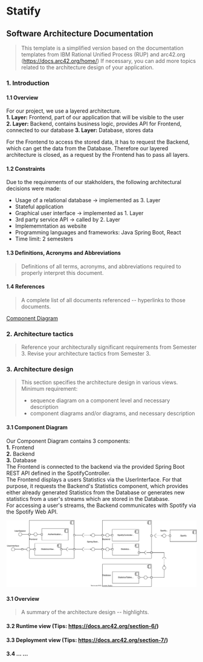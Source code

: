 # Statify
## Software Architecture Documentation
> This template is a simplified version based on the documentation templates from IBM Rational Unified Process (RUP) and arc42.org (https://docs.arc42.org/home/)
> If necessary, you can add more topics related to the architecture design of your application.

### 1. Introduction
#### 1.1 Overview 
For our project, we use a layered architecture.   
**1. Layer:** Frontend, part of our application that will be visible to the user     
**2. Layer:** Backend, contains business logic, provides API for Frontend, connected to our database
**3. Layer:** Database, stores data

For the Frontend to access the stored data, it has to request the Backend, which can get the data from the Database. Therefore our layered architecture is closed, as a request by the Frontend has to pass all layers.

#### 1.2 Constraints
Due to the requirements of our stakholders, the following architectural decisions were made:
- Usage of a relational database -> implemented as 3. Layer
- Stateful application
- Graphical user interface -> implemented as 1. Layer
- 3rd party service API -> called by 2. Layer
- Implememntation as website
- Programming languages and frameworks: Java Spring Boot, React
- Time limit: 2 semesters
#### 1.3 Definitions, Acronyms and Abbreviations
> Definitions of all terms, acronyms, and abbreviations required to properly interpret this document.
#### 1.4 References
> A complete list of all documents referenced -- hyperlinks to those documents. 

[Component Diagram](diagrams/UML_Component_Diagram.svg)

### 2. Architecture tactics
> Reference your architecturally significant requirements from Semester 3.
> Revise your architecture tactics from Semester 3.

### 3. Architecture design
> This section specifies the architecture design in various views.
> Minimum requirement:
> - sequence diagram on a component level and necessary description
> - component diagrams and/or diagrams, and necessary description   

#### 3.1 Component Diagram
Our Component Diagram contains 3 components:  
**1.** Frontend   
**2.** Backend    
**3.** Database   
The Frontend is connected to the backend via the provided Spring Boot REST API defined in the SpotifyController.     
The Frontend displays a users Statistics via the UserInterface. For that purpose, it requests the Backend's Statistics component, which provides either already generated Statistics from the Database or generates new statistics from a user's streams which are stored in the Database.    
For accessing a user's streams, the Backend communicates with Spotify via the Spotify Web API.

![Component Diagram](diagrams/UML_Component_Diagram.svg)

#### 3.1 Overview 
> A summary of the architecture design -- highlights.  

#### 3.2 Runtime view (Tips: https://docs.arc42.org/section-6/)

#### 3.3 Deployment view (Tips: https://docs.arc42.org/section-7/)

#### 3.4 ... ...

